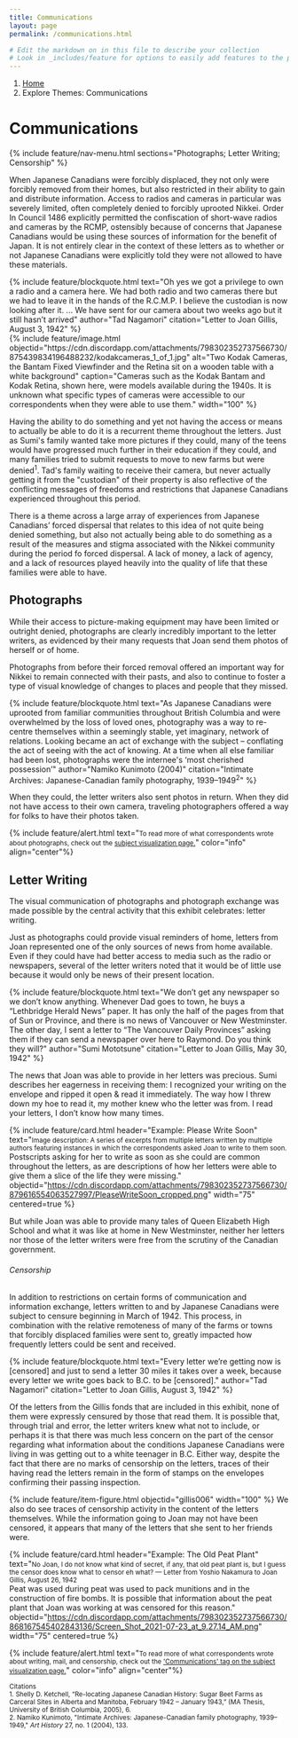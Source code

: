 ```yaml
---
title: Communications
layout: page
permalink: /communications.html

# Edit the markdown on in this file to describe your collection
# Look in _includes/feature for options to easily add features to the page
---
```

<nav style="--bs-breadcrumb-divider: url(&#34;data:image/svg+xml,%3Csvg xmlns='http://www.w3.org/2000/svg' width='8' height='8'%3E%3Cpath d='M2.5 0L1 1.5 3.5 4 1 6.5 2.5 8l4-4-4-4z' fill='currentColor'/%3E%3C/svg%3E&#34;);" aria-label="breadcrumb">
  <ol class="breadcrumb">
    <li class="breadcrumb-item"><a href="#">Home</a></li>
    <li class="breadcrumb-item active" aria-current="page">Explore Themes: Communications</li>
  </ol>
</nav>

# Communications
{% include feature/nav-menu.html sections="Photographs; Letter Writing; Censorship" %}

When Japanese Canadians were forcibly displaced, they not only were forcibly removed from their homes, but also restricted in their ability to gain and distribute information. Access to radios and cameras in particular was severely limited, often completely denied to forcibly uprooted Nikkei. Order In Council 1486 explicitly permitted the confiscation of short-wave radios and cameras by the RCMP, ostensibly because of concerns that Japanese Canadians would be using these sources of information for the benefit of Japan. It is not entirely clear in the context of these letters as to whether or not Japanese Canadians were explicitly told they were not allowed to have these materials.
<div class="container">
    <div class="row">
        <div class="col-md-6 my-auto">
            {% include feature/blockquote.html text="Oh yes we got a privilege to own a radio and a camera here. We had both radio and two cameras there but we had to leave it in the hands of the R.C.M.P. I believe the custodian is now looking after it. ... We have sent for our camera about two weeks ago but it still hasn’t arrived" author="Tad Nagamori" citation="Letter to Joan Gillis, August 3, 1942" %}
        </div>
        <div class="col-md-6">
            {% include feature/image.html objectid="https://cdn.discordapp.com/attachments/798302352737566730/875439834196488232/kodakcameras_1_of_1.jpg" alt="Two Kodak Cameras, the Bantam Fixed Viewfinder and the Retina sit on a wooden table with a white background" caption="Cameras such as the Kodak Bantam and Kodak Retina, shown here, were models available during the 1940s. It is unknown what specific types of cameras were accessible to our correspondents when they were able to use them." width="100" %}
        </div>
    </div>
</div>


Having the ability to do something and yet not having the access or means to actually be able to do it is a recurrent theme throughout the letters. Just as Sumi's family wanted take more pictures if they could, many of the teens would have progressed much further in their education if they could, and many families tried to submit requests to move to new farms but were denied<sup>1</sup>. Tad's family waiting to receive their camera, but never actually getting it from the "custodian" of their property is also reflective of the conflicting messages of freedoms and restrictions that Japanese Canadians experienced throughout this period.

There is a theme across a large array of experiences from Japanese Canadians’ forced dispersal that relates to this idea of not quite being denied something, but also not actually being able to do something as a result of the measures and stigma associated with the Nikkei community during the period fo forced dispersal. A lack of money, a lack of agency, and a lack of resources played heavily into the quality of life that these families were able to have.

## Photographs

While their access to picture-making equipment may have been limited or outright denied, photographs are clearly incredibly important to the letter writers, as evidenced by their many requests that Joan send them photos of herself or of home.

Photographs from before their forced removal offered an important way for Nikkei to remain connected with their pasts, and also to continue to foster a type of visual knowledge of changes to places and people that they missed.

{% include feature/blockquote.html text="As Japanese Canadians were uprooted from familiar communities throughout British Columbia and were overwhelmed by the loss of loved ones, photography was a way to re-centre themselves within a seemingly stable, yet imaginary, network of relations. Looking became an act of exchange with the subject – conflating the act of seeing with the act of knowing. At a time when all else familiar had been lost, photographs were the internee's ‘most cherished possession’" author="Namiko Kunimoto (2004)" citation="Intimate Archives: Japanese-Canadian family photography, 1939–1949<sup>2</sup>" %}

When they could, the letter writers also sent photos in return. When they did not have access to their own camera, traveling photographers offered a way for folks to have their photos taken.

<div class="container">
  <div class="row justify-content-center">
    <div class="col-md-8">
      {% include feature/alert.html text="<small>To read more of what correspondents wrote about photographs, check out the <a href='https://ubc-library-rbsc.github.io/gillis-2021_ohd/subjects.html?filter=Photographs'>subject visualization page.</a></small>" color="info" align="center"%}
    </div>
  </div>
</div>

## Letter Writing

The visual communication of photographs and photograph exchange was made possible by the central activity that this exhibit celebrates: letter writing.

Just as photographs could provide visual reminders of home, letters from Joan represented one of the only sources of news from home available. Even if they could have had better access to media such as the radio or newspapers, several of the letter writers noted that it would be of little use because it would only be news of their present location.

{% include feature/blockquote.html text="We don’t get any newspaper so we don’t know anything. Whenever Dad goes to town, he buys a “Lethbridge Herald News” paper. It has only the half of the pages from that of Sun or Province, and there is no news of Vancouver or New Westminster. The other day, I sent a letter to “The Vancouver Daily Provinces” asking them if they can send a newspaper over here to Raymond. Do you think they will?" author="Sumi Mototsune" citation="Letter to Joan Gillis, May 30, 1942" %}

The news that Joan was able to provide in her letters was precious. Sumi describes her eagerness in receiving them: I recognized your writing on the envelope and ripped it open & read it immediately. The way how I threw down my hoe to read it, my mother knew who the letter was from. I read your letters, I don’t know how many times.

{% include feature/card.html header="Example: Please Write Soon" text="<small>Image description: A series of excerpts from multiple letters written by multiple authors featuring instances in which the correspondents asked Joan to write to them soon. </small> <br> Postscripts asking for her to write as soon as she could are common throughout the letters, as are descriptions of how her letters were able to give them a slice of the life they were missing." objectid="https://cdn.discordapp.com/attachments/798302352737566730/879616554063527997/PleaseWriteSoon_cropped.png" width="75" centered=true %}

But while Joan was able to provide many tales of Queen Elizabeth High School and what it was like at home in New Westminster, neither her letters nor those of the letter writers were free from the scrutiny of the Canadian government.

###### Censorship
In addition to restrictions on certain forms of communication and information exchange, letters written to and by Japanese Canadians were subject to censure beginning in March of 1942. This process, in combination with the relative remoteness of many of the farms or towns that forcibly displaced families were sent to, greatly impacted how frequently letters could be sent and received.

{% include feature/blockquote.html text="Every letter we’re getting now is [censored] and just to send a letter 30 miles it takes over a week, because every letter we write goes back to B.C. to be [censored]." author="Tad Nagamori" citation="Letter to Joan Gillis, August 3, 1942" %}

Of the letters from the Gillis fonds that are included in this exhibit, none of them were expressly censured by those that read them. It is possible that, through trial and error, the letter writers knew what not to include, or perhaps it is that there was much less concern on the part of the censor regarding what information about the conditions Japanese Canadians were living in was getting out to a white teenager in B.C. Either way, despite the fact that there are no marks of censorship on the letters, traces of their having read the letters remain in the form of stamps on the envelopes confirming their passing inspection.

{% include feature/item-figure.html objectid="gillis006" width="100" %} We also do see traces of censorship activity in the content of the letters themselves. While the information going to Joan may not have been censored, it appears that many of the letters that she sent to her friends were.

{% include feature/card.html header="Example: The Old Peat Plant" text="<small>No Joan, I do not know what kind of secret, if any, that old peat plant is, but I guess the censor does know what to censor eh what? — Letter from Yoshio Nakamura to Joan Gillis, August 26, 1942</small><br>
Peat was used during peat was used to pack munitions and in the construction of fire bombs. It is possible that information about the peat plant that Joan was working at was censored for this reason." objectid="https://cdn.discordapp.com/attachments/798302352737566730/868167545402843136/Screen_Shot_2021-07-23_at_9.27.14_AM.png" width="75" centered=true %}

<div class="container">
  <div class="row justify-content-center">
    <div class="col-md-8">
      {% include feature/alert.html text="<small>To read more of what correspondents wrote about writing, mail, and censorship, check out the <a href='https://ubc-library-rbsc.github.io/gillis-2021_ohd/subjects.html?filter=Communications'> 'Communications' tag on the subject visualization page.</a></small>" color="info" align="center"%}
    </div>
  </div>
</div>

<small>Citations</small><br>
<small>1. Shelly D. Ketchell, “Re-locating Japanese Canadian History: Sugar Beet Farms as Carceral Sites in Alberta and Manitoba, February 1942 – January 1943,” (MA Thesis, University of British Columbia, 2005), 6.</small> <br>
<small>2. Namiko Kunimoto, "Intimate Archives: Japanese-Canadian family photography, 1939–1949," <em> Art History</em> 27, no. 1 (2004), 133.</small>
